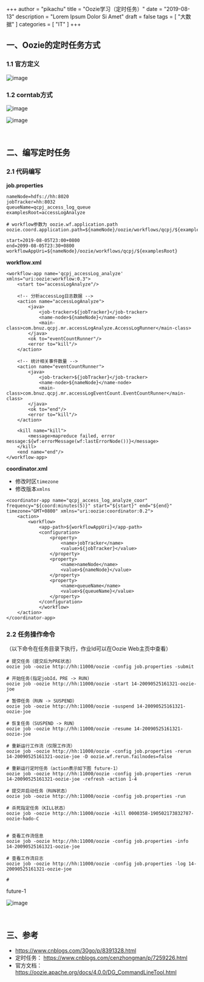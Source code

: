  +++
author = "pikachu"
title = "Oozie学习（定时任务）"
date = "2019-08-13"
description = "Lorem Ipsum Dolor Si Amet"
draft = false
tags = [
    "大数据"
]
categories = [
    "IT"
]
+++



## 一、Oozie的定时任务方式

### 1.1 官方定义

![image](https://user-images.githubusercontent.com/38284818/62443388-53759f80-b78d-11e9-8e8d-e3cd9f16227c.png)


### 1.2 corntab方式

![image](https://user-images.githubusercontent.com/38284818/62443589-d72f8c00-b78d-11e9-9935-e1b8d103e331.png)

![image](https://user-images.githubusercontent.com/38284818/62443622-ef071000-b78d-11e9-9f77-75cab0326c85.png)


&nbsp;

## 二、编写定时任务

### 2.1 代码编写

**job.properties**
```
nameNode=hdfs://hh:8020
jobTracker=hh:8032
queueName=qcpj_access_log_queue
examplesRoot=accessLogAnalyze

# workflow参数为 oozie.wf.application.path
oozie.coord.application.path=${nameNode}/oozie/workflows/qcpj/${examplesRoot}

start=2019-08-05T23:00+0800
end=2099-08-05T23:30+0800
workflowAppUri=${nameNode}/oozie/workflows/qcpj/${examplesRoot}

```

**workflow.xml**
```
<workflow-app name='qcpj_accessLog_analyze' xmlns="uri:oozie:workflow:0.3">
    <start to="accessLogAnalyze"/>

    <!-- 分析accessLog日志数据 -->
    <action name="accessLogAnalyze">
        <java>
            <job-tracker>${jobTracker}</job-tracker>
            <name-node>${nameNode}</name-node>
            <main-class>com.bnuz.qcpj.mr.accessLogAnalyze.AccessLogRunner</main-class>
        </java>
        <ok to="eventCountRunner"/>
        <error to="kill"/>
    </action>

    <!-- 统计相关事件数量 -->
    <action name="eventCountRunner">
        <java>
            <job-tracker>${jobTracker}</job-tracker>
            <name-node>${nameNode}</name-node>
            <main-class>com.bnuz.qcpj.mr.accessLogEventCount.EventCountRunner</main-class>
        </java>
        <ok to="end"/>
        <error to="kill"/>
    </action>

    <kill name="kill">
        <message>mapreduce failed, error message:${wf:errorMessage(wf:lastErrorNode())}</message>
    </kill>
    <end name="end"/>
</workflow-app>

```

**coordinator.xml**

- 修改时区`timezone`
- 修改版本`xmlns`
```
<coordinator-app name="qcpj_access_log_analyze_coor" frequency="${coord:minutes(5)}" start="${start}" end="${end}" timezone="GMT+0800" xmlns="uri:oozie:coordinator:0.2">
	<action>
		<workflow>
            <app-path>${workflowAppUri}</app-path>
			<configuration>
				<property>
					<name>jobTracker</name>
					<value>${jobTracker}</value>
                </property>
                <property>
                    <name>nameNode</name>
                    <value>${nameNode}</value>
				</property>
				<property>
					<name>queueName</name>
					<value>${queueName}</value>
				</property>
			</configuration>
     		</workflow>
	</action>
</coordinator-app>
```


### 2.2 任务操作命令

（以下命令在任务目录下执行，作业Id可以在Oozie Web主页中查看）
```
# 提交任务（提交后为PRE状态）
oozie job -oozie http://hh:11000/oozie -config job.properties -submit

# 开始任务(指定jobId，PRE -> RUN)
oozie job -oozie http://hh:11000/oozie -start 14-20090525161321-oozie-joe

# 暂停任务（RUN -> SUSPEND）
oozie job -oozie http://hh:11000/oozie -suspend 14-20090525161321-oozie-joe

# 恢复任务（SUSPEND -> RUN）
oozie job -oozie http://hh:11000/oozie -resume 14-20090525161321-oozie-joe

# 重新运行工作流（仅限工作流）
oozie job -oozie http://hh:11000/oozie -config job.properties -rerun 14-20090525161321-oozie-joe -D oozie.wf.rerun.failnodes=false

# 重新运行定时任务（action表示如下图 future-1）
oozie job -oozie http://hh:11000/oozie -config job.properties -rerun 14-20090525161321-oozie-joe -refresh -action 1-4

# 提交并启动任务（RUN状态）
oozie job -oozie http://hh:11000/oozie -config job.properties -run

# 杀死指定任务（KILL状态）
oozie job -oozie http://hh:11000/oozie -kill 0000358-190502173832787-oozie-hado-C


# 查看工作流信息
oozie job -oozie http://hh:11000/oozie -config job.properties -info 14-20090525161321-oozie-joe

# 查看工作流日志
oozie job -oozie http://hh:11000/oozie -config job.properties -log 14-20090525161321-oozie-joe

# 
```

future-1

![image](https://user-images.githubusercontent.com/38284818/62447540-34c8d600-b798-11e9-908b-71936e6c46c3.png)

&nbsp;

## 三、参考

- https://www.cnblogs.com/30go/p/8391328.html
- 定时任务： https://www.cnblogs.com/cenzhongman/p/7259226.html
- 官方文档： https://oozie.apache.org/docs/4.0.0/DG_CommandLineTool.html